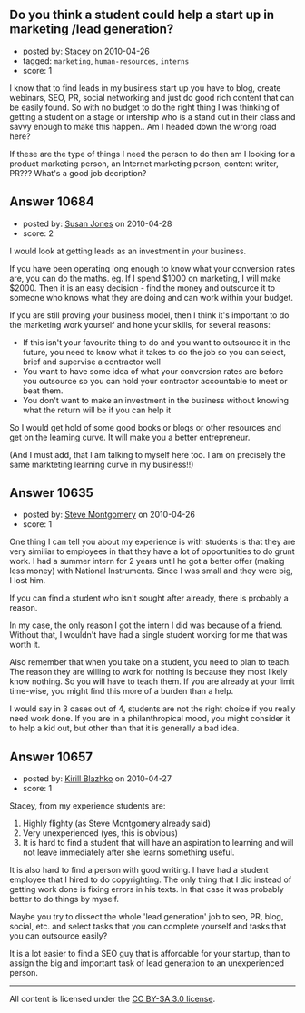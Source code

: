 ## Do you think a student could help a start up in marketing /lead generation?

- posted by: [Stacey](https://stackexchange.com/users/-1/9534-stacey) on 2010-04-26
- tagged: `marketing`, `human-resources`, `interns`
- score: 1

I know that to find leads in my business start up you have to blog, create webinars, SEO, PR, social networking and just do good rich content that can be easily found. So with no budget to do the right thing I was thinking of getting a student on a stage or intership who is a stand out in their class and savvy enough to make this happen.. Am I headed down the wrong road here?

If these are the type of things I need the person to do then am I looking for a product marketing person, an Internet marketing person, content writer, PR??? What's a good job decription?




## Answer 10684

- posted by: [Susan Jones](https://stackexchange.com/users/-1/2737-susan-jones) on 2010-04-28
- score: 2

I would look at getting leads as an investment in your business. 

If you have been operating long enough to know what your conversion rates are, you can do the maths. eg. If I spend $1000 on marketing, I will make $2000. Then it is an easy decision - find the money and outsource it to someone who knows what they are doing and can work within your budget.

If you are still proving your business model, then I think it's important to do the marketing work yourself and hone your skills, for several reasons:

 - If this isn't your favourite thing to do and you want to outsource it in the future, you need to know what it takes to do the job so you can select, brief and supervise a contractor well
 - You want to have some idea of what your conversion rates are before you outsource so you can hold your contractor accountable to meet or beat them.
 - You don't want to make an investment in the business without knowing what the return will be if you can help it

So I would get hold of some good books or blogs or other resources and get on the learning curve. It will make you a better entrepreneur.

(And I must add, that I am talking to myself here too. I am on precisely the same markteting learning curve in my business!!)


## Answer 10635

- posted by: [Steve Montgomery](https://stackexchange.com/users/-1/3203-steve-montgomery) on 2010-04-26
- score: 1

One thing I can tell you about my experience is with students is that they are very similiar to employees in that they have a lot of opportunities to do grunt work.  I had a summer intern for 2 years until he got a better offer (making less money) with National Instruments.  Since I was small and they were big, I lost him.

If you can find a student who isn't sought after already, there is probably a reason.

In my case, the only reason I got the intern I did was because of a friend.  Without that, I wouldn't have had a single student working for me that was worth it.

Also remember that when you take on a student, you need to plan to teach.  The reason they are willing to work for nothing is because they most likely know nothing.  So you will have to teach them.  If you are already at your limit time-wise, you might find this more of a burden than a help.

I would say in 3 cases out of 4, students are not the right choice if you really need work done.  If you are in a philanthropical mood, you might consider it to help a kid out, but other than that it is generally a bad idea.


## Answer 10657

- posted by: [Kirill Blazhko](https://stackexchange.com/users/-1/2273-kirill-blazhko) on 2010-04-27
- score: 1

Stacey, from my experience students are:


1. Highly flighty (as Steve Montgomery already said)
2. Very unexperienced (yes, this is obvious)
3. It is hard to find a student that will have an aspiration to learning and will not leave immediately after she learns something useful.

It is also hard to find a person with good writing. I have had a student employee that I hired to do copyrighting. The only thing that I did instead of getting work done is fixing errors in his texts. In that case it was probably  better to do things by myself.

Maybe you try to dissect the whole 'lead generation' job to seo, PR, blog, social, etc. and select tasks that you can complete yourself and tasks that you can outsource easily?

It is a lot easier to find a SEO guy that is affordable for your startup, than to assign the big and important task of lead generation to an unexperienced person.



---

All content is licensed under the [CC BY-SA 3.0 license](https://creativecommons.org/licenses/by-sa/3.0/).
